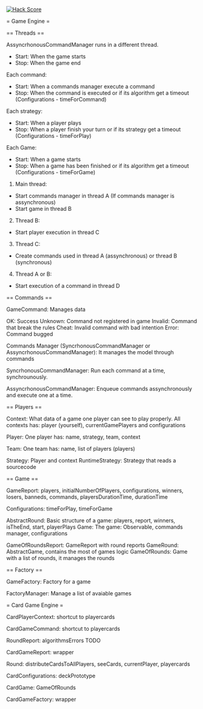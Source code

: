 [![Hack Score](https://hackscore-api.herokuapp.com/badge/562a7c25dfd5e2000506754a?template=1)](https://hackscore-api.herokuapp.com/user/562a7c25dfd5e2000506754a)

= Game Engine = 

== Threads == 

AssyncrhonousCommandManager runs in a different thread.
- Start: When the game starts
- Stop: When the game end

Each command:
- Start: When a commands manager execute a command
- Stop: When the command is executed or if its algorithm get a timeout (Configurations - timeForCommand)

Each strategy:
- Start: When a player plays
- Stop: When a player finish your turn or if its strategy get a timeout (Configurations - timeForPlay)

Each Game:
- Start: When a game starts
- Stop: When a game has been finished or if its algorithm get a timeout (Configurations - timeForGame)


1) Main thread:
- Start commands manager in thread A (If commands manager is assynchronous)
- Start game in thread B

2) Thread B:
- Start player execution in thread C

3) Thread C:
- Create commands used in thread A (assynchronous) or thread B (synchronous)

4) Thread A or B:
- Start execution of a command in thread D

== Commands ==

GameCommand: Manages data

OK: Success
Unknown: Command not registered in game
Invalid: Command that break the rules
Cheat: Invalid command with bad intention
Error: Command bugged

Commands Manager (SyncrhonousCommandManager or AssyncrhonousCommandManager): It manages the model through commands

SyncrhonousCommandManager: Run each command at a time, synchrounously.

AssyncrhonousCommandManager: Enqueue commands assynchronously and execute one at a time.


== Players ==

Context: What data of a game one player can see to play properly.
All contexts has: player (yourself), currentGamePlayers and configurations

Player: One player has: name, strategy, team, context 

Team: One team has: name, list of players (players)

Strategy: Player and context
RuntimeStrategy: Strategy that reads a sourcecode

== Game ==

GameReport: players, initialNumberOfPlayers, configurations, winners, losers, banneds, commands, playersDurationTime, durationTime
    
Configurations: timeForPlay, timeForGame
    
AbstractRound: Basic structure of a game: players, report, winners, isTheEnd, start, playerPlays
Game: The game: Observable, commands manager, configurations

GameOfRoundsReport: GameReport with round reports
GameRound: AbstractGame, contains the most of games logic
GameOfRounds: Game with a list of rounds, it manages the rounds

== Factory ==

GameFactory: Factory for a game

FactoryManager: Manage a list of avaiable games 



= Card Game Engine =

CardPlayerContext: shortcut to playercards

CardGameCommand: shortcut to playercards

RoundReport: algorithmsErrors TODO

CardGameReport: wrapper

Round: distributeCardsToAllPlayers, seeCards, currentPlayer, playercards

CardConfigurations: deckPrototype

CardGame: GameOfRounds

CardGameFactory: wrapper

